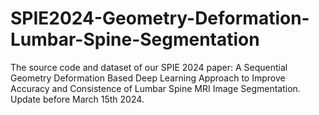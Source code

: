 # SPIE2024-Geometry-Deformation-Lumbar-Spine-Segmentation
The source code and dataset of our SPIE 2024 paper: A Sequential Geometry Deformation Based Deep Learning Approach to Improve Accuracy and Consistence of Lumbar Spine MRI Image Segmentation.  
Update before March 15th 2024.
